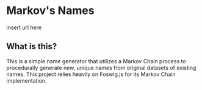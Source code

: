# Markov's Names

insert url here

## What is this?

This is a simple name generator that utilizes a Markov Chain process to procedurally generate new, unique names from original datasets
of existing names. This project relies heavily on Foswig.js for its Markov Chain implementation.
